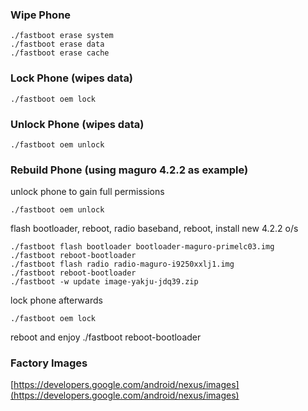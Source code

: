 ### Wipe Phone

    ./fastboot erase system
    ./fastboot erase data
    ./fastboot erase cache
    
### Lock Phone (wipes data)

    ./fastboot oem lock
    
### Unlock Phone (wipes data)

    ./fastboot oem unlock
    
### Rebuild Phone (using maguro 4.2.2 as example)

unlock phone to gain full permissions

    ./fastboot oem unlock
    
flash bootloader, reboot, radio baseband, reboot, install new 4.2.2 o/s

    ./fastboot flash bootloader bootloader-maguro-primelc03.img
    ./fastboot reboot-bootloader
    ./fastboot flash radio radio-maguro-i9250xxlj1.img
    ./fastboot reboot-bootloader
    ./fastboot -w update image-yakju-jdq39.zip

lock phone afterwards

    ./fastboot oem lock

reboot and enjoy
    ./fastboot reboot-bootloader

### Factory Images

[https://developers.google.com/android/nexus/images](https://developers.google.com/android/nexus/images)

